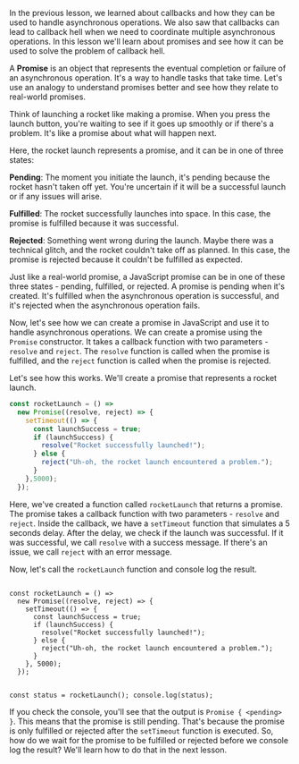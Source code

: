 In the previous lesson, we learned about callbacks and how they can be used to handle asynchronous operations. We also saw that callbacks can lead to callback hell when we need to coordinate multiple asynchronous operations. 
In this lesson we'll learn about promises and see how it can be used to solve the problem of callback hell.

A **Promise** is an object that represents the eventual completion or failure of an asynchronous operation. It's a way to handle tasks that take time. Let's use an analogy to understand promises better and see how they relate to real-world promises.

Think of launching a rocket like making a promise. When you press the launch button, you're waiting to see if it goes up smoothly or if there's a problem. It's like a promise about what will happen next.

Here, the rocket launch represents a promise, and it can be in one of three states:

**Pending**: The moment you initiate the launch, it's pending because the rocket hasn't taken off yet. You're uncertain if it will be a successful launch or if any issues will arise.

**Fulfilled**: The rocket successfully launches into space. In this case, the promise is fulfilled because it was successful.

**Rejected**: Something went wrong during the launch. Maybe there was a technical glitch, and the rocket couldn't take off as planned. In this case, the promise is rejected because it couldn't be fulfilled as expected.

Just like a real-world promise, a JavaScript promise can be in one of these three states - pending, fulfilled, or rejected. A promise is pending when it's created. It's fulfilled when the asynchronous operation is successful, and it's rejected when the asynchronous operation fails.

Now, let's see how we can create a promise in JavaScript and use it to handle asynchronous operations. We can create a promise using the `Promise` constructor. It takes a callback function with two parameters - `resolve` and `reject`. The `resolve` function is called when the promise is fulfilled, and the `reject` function is called when the promise is rejected.

Let's see how this works. We'll create a promise that represents a rocket launch.

```javascript
const rocketLaunch = () =>
  new Promise((resolve, reject) => {
    setTimeout(() => {
      const launchSuccess = true;
      if (launchSuccess) {
        resolve("Rocket successfully launched!");
      } else {
        reject("Uh-oh, the rocket launch encountered a problem.");
      }
    },5000);
  });
```

Here, we've created a function called `rocketLaunch` that returns a promise. The promise takes a callback function with two parameters - `resolve` and `reject`. Inside the callback, we have a `setTimeout` function that simulates a 5 seconds delay. After the delay, we check if the launch was successful. If it was successful, we call `resolve` with a success message. If there's an issue, we call `reject` with an error message.

Now, let's call the `rocketLaunch` function and console log the result.

<codeblock language="javascript" type="lesson">
<code>
const rocketLaunch = () =>
  new Promise((resolve, reject) => {
    setTimeout(() => {
      const launchSuccess = true;
      if (launchSuccess) {
        resolve("Rocket successfully launched!");
      } else {
        reject("Uh-oh, the rocket launch encountered a problem.");
      }
    }, 5000);
  });

const status = rocketLaunch();
console.log(status);
</code>
</codeblock>

If you check the console, you'll see that the output is `Promise { <pending> }`. This means that the promise is still pending. That's because the promise is only fulfilled or rejected after the `setTimeout` function is executed. So, how do we wait for the promise to be fulfilled or rejected before we console log the result? We'll learn how to do that in the next lesson.
